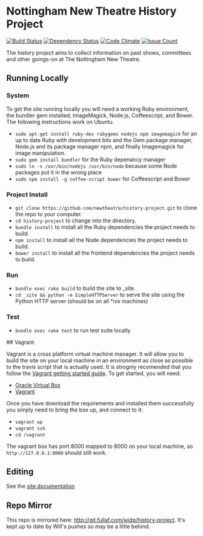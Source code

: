# Nottingham New Theatre History Project

[![Build Status](https://travis-ci.org/newtheatre/history-project.svg?branch=master)](https://travis-ci.org/newtheatre/history-project)
[![Dependency Status](https://gemnasium.com/newtheatre/history-project.svg)](https://gemnasium.com/newtheatre/history-project)
[![Code Climate](https://codeclimate.com/github/newtheatre/history-project/badges/gpa.svg)](https://codeclimate.com/github/newtheatre/history-project)
[![Issue Count](https://codeclimate.com/github/newtheatre/history-project/badges/issue_count.svg)](https://codeclimate.com/github/newtheatre/history-project)

The history project aims to collect information on past shows, committees and other goings-on at The Nottingham New Theatre.

## Running Locally

### System

To get the site running locally you will need a working Ruby environment, the bundler gem installed, ImageMagick, Node.js, Coffeescript, and Bower. The following instructions work on Ubuntu.

- `sudo apt-get install ruby-dev rubygems nodejs npm imagemagick` for an up to date Ruby with development bits and the Gem package manager, Node.js and its package manager npm, and finally Imagemagick for image manipulation.
- `sudo gem install bundler` for the Ruby depenancy manager
- `sudo ln -s /usr/bin/nodejs /usr/bin/node` because some Node packages put it in the wrong place
- `sudo npm install -g coffee-script bower` for Coffeescript and Bower

### Project Install

- `git clone https://github.com/newtheatre/history-project.git` to clone the repo to your computer.
- `cd history-project` to change into the directory.
- `bundle install` to install all the Ruby dependencies the project needs to build.
- `npm install` to install all the Node dependencies the project needs to build.
- `bower install` to install all the frontend dependencies the project needs to build.

### Run

- `bundle exec rake build` to build the site to _site.
- `cd _site && python -m SimpleHTTPServer` to serve the site using the Python HTTP server (should be on all *nix machines)

### Test

- `bundle exec rake test` to run test suite locally.

## Vagrant

Vagrant is a cross platform virtual machine manager. It will allow you to build the site on your local machine in an environment as close as possible to the travis script that is actually used. It is strognly recomended that you follow the [Vagrant getting started guide](https://docs.vagrantup.com/v2/getting-started/index.html).
To get started, you will need:

- [Oracle Virtual Box](https://www.virtualbox.org/wiki/Downloads)
- [Vagrant](https://www.vagrantup.com/downloads.html)

Once you have download the requirements and installed them successfully you simply need to bring the box up, and connect to it:

- `vagrant up`
- `vagrant ssh`
- `cd /vagrant`

The vagrant box has port 8000 mapped to 8000 on your local machine, so `http://127.0.0.1:8000` should still work.

## Editing

See the [site documentation](https://history.newtheatre.org.uk/docs/)

## Repo Mirror

This repo is mirrored here: http://git.fullaf.com/wjdp/history-project. It's kept up to date by Will's pushes so may be a little behind.
